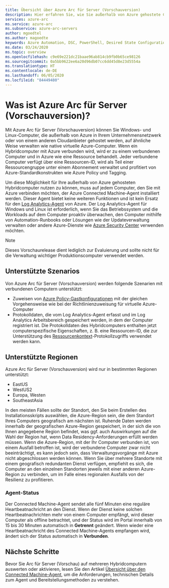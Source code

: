 ```yaml
---
title: Übersicht über Azure Arc für Server (Vorschauversion)
description: Hier erfahren Sie, wie Sie außerhalb von Azure gehostete Computer mithilfe von Azure Arc für Server wie eine Azure-Ressource verwalten.
services: azure-arc
ms.service: azure-arc
ms.subservice: azure-arc-servers
author: mgoedtel
ms.author: magoedte
keywords: Azure Automation, DSC, PowerShell, Desired State Configuration, Updateverwaltung, Änderungsnachverfolgung, Bestand, Runbooks, Python, grafisch, Hybrid
ms.date: 03/24/2020
ms.topic: overview
ms.openlocfilehash: c9e69e221dc21baae96ab814cb9fb0b65ce98126
ms.sourcegitcommit: 0a5bb9622ee6a20d96db07cc6dd45d8e23d5554a
ms.translationtype: HT
ms.contentlocale: de-DE
ms.lasthandoff: 06/05/2020
ms.locfileid: "84449480"
---
```

# <a name="what-is-azure-arc-for-servers-preview"></a>Was ist Azure Arc für Server (Vorschauversion)?

Mit Azure Arc für Server (Vorschauversion) können Sie Windows- und Linux-Computer, die außerhalb von Azure in Ihrem Unternehmensnetzwerk oder von einem anderen Cloudanbieter gehostet werden, auf ähnliche Weise verwalten wie native virtuelle Azure-Computer. Wenn ein Hybridcomputer mit Azure verbunden wird, wird er zu einem verbundenen Computer und in Azure wie eine Ressource behandelt. Jeder verbundene Computer verfügt über eine Ressourcen-ID, wird als Teil einer Ressourcengruppe unter einem Abonnement verwaltet und profitiert von Azure-Standardkonstrukten wie Azure Policy und Tagging.

Um diese Möglichkeit für Ihre außerhalb von Azure gehosteten Hybridcomputer nutzen zu können, muss auf jedem Computer, den Sie mit Azure verbinden möchten, der Azure Connected Machine-Agent installiert werden. Dieser Agent bietet keine weiteren Funktionen und ist kein Ersatz für den [Log Analytics-Agent](../../azure-monitor/platform/log-analytics-agent.md) von Azure. Der Log Analytics-Agent für Windows und Linux ist erforderlich, wenn Sie das Betriebssystem und die Workloads auf dem Computer proaktiv überwachen, den Computer mithilfe von Automation-Runbooks oder Lösungen wie der Updateverwaltung verwalten oder andere Azure-Dienste wie [Azure Security Center](../../security-center/security-center-intro.md) verwenden möchten.

>[!NOTE]
>Dieses Vorschaurelease dient lediglich zur Evaluierung und sollte nicht für die Verwaltung wichtiger Produktionscomputer verwendet werden.
>

## <a name="supported-scenarios"></a>Unterstützte Szenarios

Von Azure Arc für Server (Vorschauversion) werden folgende Szenarien mit verbundenen Computern unterstützt:

- Zuweisen von [Azure Policy-Gastkonfigurationen](../../governance/policy/concepts/guest-configuration.md) mit der gleichen Vorgehensweise wie bei der Richtlinienzuweisung für virtuelle Azure-Computer
- Protokolldaten, die vom Log Analytics-Agent erfasst und im Log Analytics Arbeitsbereich gespeichert werden, in dem der Computer registriert ist. Die Protokolldaten des Hybridcomputers enthalten jetzt computerspezifische Eigenschaften, z. B. eine Ressourcen-ID, die zur Unterstützung des [Ressourcenkontext](../../azure-monitor/platform/design-logs-deployment.md#access-mode)-Protokollzugriffs verwendet werden kann.

## <a name="supported-regions"></a>Unterstützte Regionen

Azure Arc für Server (Vorschauversion) wird nur in bestimmten Regionen unterstützt:

- EastUS
- WestUS2
- Europa, Westen
- SoutheastAsia

In den meisten Fällen sollte der Standort, den Sie beim Erstellen des Installationsskripts auswählen, die Azure-Region sein, die dem Standort Ihres Computers geografisch am nächsten ist. Ruhende Daten werden innerhalb der geografischen Azure-Region gespeichert, in der sich die von Ihnen angegebene Region befindet, was ggf. auch Auswirkungen auf die Wahl der Region hat, wenn Data Residency-Anforderungen erfüllt werden müssen. Wenn die Azure-Region, mit der Ihr Computer verbunden ist, von einem Ausfall betroffen ist, wird der verbundene Computer zwar nicht beeinträchtigt, es kann jedoch sein, dass Verwaltungsvorgänge mit Azure nicht abgeschlossen werden können. Wenn Sie über mehrere Standorte mit einem geografisch redundanten Dienst verfügen, empfiehlt es sich, die Computer an den einzelnen Standorten jeweils mit einer anderen Azure-Region zu verbinden, um im Falle eines regionalen Ausfalls von der Resilienz zu profitieren.

### <a name="agent-status"></a>Agent-Status

Der Connected Machine-Agent sendet alle fünf Minuten eine reguläre Heartbeatnachricht an den Dienst. Wenn der Dienst keine solchen Heartbeatnachrichten mehr von einem Computer empfängt, wird dieser Computer als offline betrachtet, und der Status wird im Portal innerhalb von 15 bis 30 Minuten automatisch in **Getrennt** geändert. Wenn wieder eine Heartbeatnachricht des Connected Machine-Agents empfangen wird, ändert sich der Status automatisch in **Verbunden**.

## <a name="next-steps"></a>Nächste Schritte

Bevor Sie Arc für Server (Vorschau) auf mehreren Hybridcomputern auswerten oder aktivieren, lesen Sie den Artikel [Übersicht über den Connected Machine-Agent](agent-overview.md), um die Anforderungen, technischen Details zum Agent und Bereitstellungsmethoden zu verstehen.
